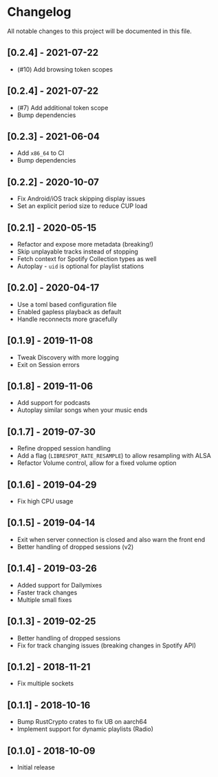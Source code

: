 # Changelog
All notable changes to this project will be documented in this file.

<!--
### Changed
- -->
## [0.2.4] - 2021-07-22
- (#10) Add browsing token scopes

## [0.2.4] - 2021-07-22
- (#7) Add additional token scope
- Bump dependencies 

## [0.2.3] - 2021-06-04
- Add `x86_64` to CI
- Bump dependencies 

## [0.2.2] - 2020-10-07
- Fix Android/iOS track skipping display issues 
- Set an explicit period size to reduce CUP load

## [0.2.1] - 2020-05-15
- Refactor and expose more metadata (breaking!)
- Skip unplayable tracks instead of stopping 
- Fetch context for Spotify Collection types as well
- Autoplay - `uid` is optional for playlist stations 

## [0.2.0] - 2020-04-17
- Use a toml based configuration file 
- Enabled gapless playback as default 
- Handle reconnects more gracefully 

## [0.1.9] - 2019-11-08
- Tweak Discovery with more logging
- Exit on Session errors

## [0.1.8] - 2019-11-06
- Add support for podcasts
- Autoplay similar songs when your music ends
 
## [0.1.7] - 2019-07-30
- Refine dropped session handling 
- Add a flag (`LIBRESPOT_RATE_RESAMPLE`) to allow resampling with ALSA
- Refactor Volume control, allow for a fixed volume option 

## [0.1.6] - 2019-04-29
- Fix high CPU usage 

## [0.1.5] - 2019-04-14
- Exit when server connection is closed and also warn the front end
- Better handling of dropped sessions (v2)

## [0.1.4] - 2019-03-26
- Added support for Dailymixes
- Faster track changes
- Multiple small fixes

## [0.1.3] - 2019-02-25
- Better handling of dropped sessions
- Fix for track changing issues (breaking changes in Spotify API)

## [0.1.2] - 2018-11-21
- Fix multiple sockets

## [0.1.1] - 2018-10-16
- Bump RustCrypto crates to fix UB on aarch64
- Implement support for dynamic playlists (Radio)

## [0.1.0] - 2018-10-09
- Initial release
